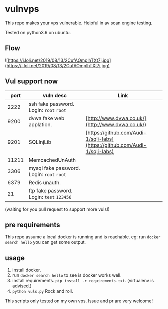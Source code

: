 # vulnvps
This repo makes your vps vulnerable. Helpful in av scan engine testing.
 
Tested on python3.6 on ubuntu. 

## Flow
![https://i.loli.net/2019/08/13/2CufAOmplhTXt7j.jpg](https://i.loli.net/2019/08/13/2CufAOmplhTXt7j.jpg)

## Vul support now

| port  | vuln desc                                 | Link                                                         |
| ----- | ----------------------------------------- | ------------------------------------------------------------ |
| 2222  | ssh fake password. Login: `root` `root`   |                                                              |
| 9200  | dvwa fake web applation.                  | [http://www.dvwa.co.uk/](http://www.dvwa.co.uk/)             |
| 9201  | SQLInjLib                                 | [https://github.com/Audi-1/sqli-labs](https://github.com/Audi-1/sqli-labs) |
| 11211 | MemcachedUnAuth                           |                                                              |
| 3306  | mysql fake password. Login: `root` `root` |                                                              |
| 6379  | Redis unauth.                             |                                                              |
| 21    | ftp fake password. Login: `test` `123456` |                                                              |

(waiting for you pull request to support more vuls!)

## pre requirements
This repo assume a local docker is running and is reachable.
eg: run `docker search hello` you can get some output.

## usage
1. install docker.
2. run `docker search hello` to see is docker works well.
3. install requirements. `pip install -r requirements.txt`. (virtualenv is advised.)
4. `python vuls.py` Rock and roll.

This scripts only tested on my own vps.
Issue and pr are very welcome! 


